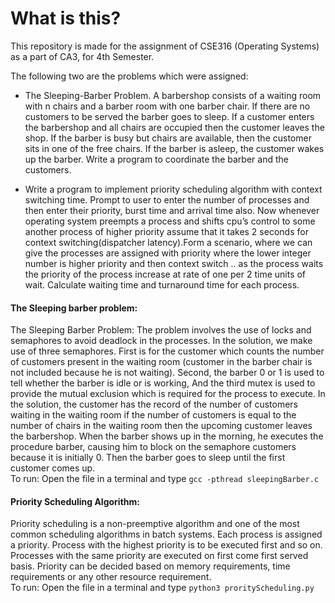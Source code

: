 # What is this?
This repository is made for the assignment of CSE316 (Operating Systems) as a part of CA3, for 4th Semester.   

The following two are the problems which were assigned:
- The Sleeping-Barber Problem. A barbershop consists of a waiting room with n chairs
and a barber room with one barber chair. If there are no customers to be served the barber
goes to sleep. If a customer enters the barbershop and all chairs are occupied then the
customer leaves the shop. If the barber is busy but chairs are available, then the customer sits in one of the free chairs. If the barber is asleep, the customer wakes up the barber.
Write a program to coordinate the barber and the customers.

- Write a program to implement priority scheduling algorithm with context switching time.
Prompt to user to enter the number of processes and then enter their priority, burst time and
arrival time also. Now whenever operating system preempts a process and shifts cpu’s control to some another process of higher priority assume that it takes 2 seconds for context
switching(dispatcher latency).Form a scenario, where we can give the processes are assigned
with priority where the lower integer number is higher priority and then context switch .. as the process waits the priority of the process increase at rate of one per 2 time units of wait.
Calculate waiting time and turnaround time for each process.

#### The Sleeping barber problem:
 The Sleeping Barber Problem: The problem involves the use of locks and semaphores to avoid deadlock in the processes. In the solution, we make use of three semaphores. First is for the customer which counts the number of customers present in the waiting room (customer in the barber chair is not included because he is not waiting). Second, the barber 0 or 1 is used to tell whether the barber is idle or is working, And the third mutex is used to provide the mutual exclusion which is required for the process to execute. In the solution, the customer has the record of the number of customers waiting in the waiting room if the number of customers is equal to the number of chairs in the waiting room then the upcoming customer leaves the barbershop.
 When the barber shows up in the morning, he executes the procedure barber, causing him to block on the semaphore customers because it is initially 0. Then the barber goes to sleep until the first customer comes up.   
 To run: Open the file in a terminal and type ```gcc -pthread sleepingBarber.c```

#### Priority Scheduling Algorithm:
 Priority scheduling is a non-preemptive algorithm and one of the most common scheduling algorithms in batch systems. Each process is assigned a priority. Process with the highest priority is to be executed first and so on. Processes with the same priority are executed on first come first served basis. Priority can be decided based on memory requirements, time requirements or any other resource requirement.   
To run: Open the file in a terminal and type ```python3 prorityScheduling.py```
